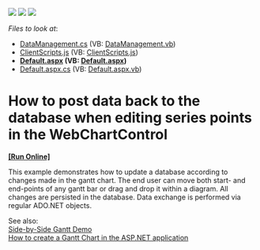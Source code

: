 <!-- default badges list -->
![](https://img.shields.io/endpoint?url=https://codecentral.devexpress.com/api/v1/VersionRange/128575306/15.1.3%2B)
[![](https://img.shields.io/badge/Open_in_DevExpress_Support_Center-FF7200?style=flat-square&logo=DevExpress&logoColor=white)](https://supportcenter.devexpress.com/ticket/details/E2466)
[![](https://img.shields.io/badge/📖_How_to_use_DevExpress_Examples-e9f6fc?style=flat-square)](https://docs.devexpress.com/GeneralInformation/403183)
<!-- default badges end -->
<!-- default file list -->
*Files to look at*:

* [DataManagement.cs](./CS/WebSite/App_Code/DataManagement.cs) (VB: [DataManagement.vb](./VB/WebSite/App_Code/DataManagement.vb))
* [ClientScripts.js](./CS/WebSite/ClientScripts.js) (VB: [ClientScripts.js](./VB/WebSite/ClientScripts.js))
* **[Default.aspx](./CS/WebSite/Default.aspx) (VB: [Default.aspx](./VB/WebSite/Default.aspx))**
* [Default.aspx.cs](./CS/WebSite/Default.aspx.cs) (VB: [Default.aspx.vb](./VB/WebSite/Default.aspx.vb))
<!-- default file list end -->
# How to post data back to the database when editing series points in the WebChartControl
<!-- run online -->
**[[Run Online]](https://codecentral.devexpress.com/e2466/)**
<!-- run online end -->


<p>This example demonstrates how to update a database according to changes made in the gantt chart. The end user can move both start- and end-points of any gantt bar or drag and drop it within a diagram. All changes are persisted in the database. Data exchange is performed via regular ADO.NET objects.</p><p>See also:<br />
<a href="http://demos.devexpress.com/XtraChartsDemos/RangeViewTypes/GanttSideBySideSeries.aspx">Side-by-Side Gantt Demo </a> <br />
<a href="https://www.devexpress.com/Support/Center/p/E1287">How to create a Gantt Chart in the ASP.NET application</a></p>

<br/>


